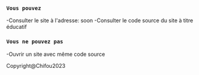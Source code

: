 

### `Vous pouvez`
-Consulter le site à l'adresse: soon
-Consulter le code source du site à titre éducatif

### `Vous ne pouvez pas`
-Ouvrir un site avec même code source

Copyright@Chifou2023
